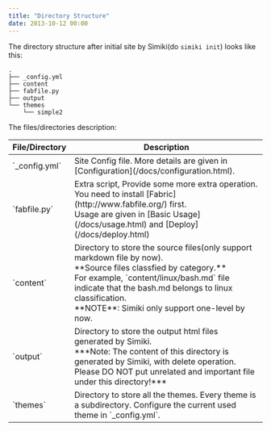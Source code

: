 ```yaml
---
title: "Directory Structure"
date: 2013-10-12 00:00
---
```


The directory structure after initial site by Simiki(do `simiki init`) looks like this:

	.
	├── _config.yml
	├── content
	├── fabfile.py
	├── output
	└── themes
		└── simple2

The files/directories description:

<table class="table table-bordered table-hover" markdown="1">
  <thead>
    <tr>
      <th>File/Directory</th>
      <th>Description</th>
    </tr>
  </thead>
  <tbody>
    <tr>
      <td>`_config.yml`</td>
      <td>Site Config file. More details are given in [Configuration](/docs/configuration.html).</td>
    </tr>
    <tr>
      <td>`fabfile.py`</td>
      <td>Extra script, Provide some more extra operation. You need to install [Fabric](http://www.fabfile.org/) first.<br />Usage are given in [Basic Usage](/docs/usage.html) and [Deploy](/docs/deploy.html)</td>
    </tr>
    <tr>
      <td>`content`</td>
      <td>Directory to store the source files(only support markdown file by now).<br />**Source files classfied by category.**<br />For example, `content/linux/bash.md` file indicate that the bash.md belongs to linux classification.<br />**NOTE**: Simiki only support one-level by now.</td>
    </tr>
    <tr>
      <td>`output`</td>
      <td>Directory to store the output html files generated by Simiki.<br />***Note: The content of this directory is generated by Simiki, with delete operation. Please DO NOT put unrelated and important file under this directory!***</td>
    </tr>
    <tr>
      <td>`themes`</td>
      <td>Directory to store all the themes. Every theme is a subdirectory. Configure the current used theme in `_config.yml`.</td>
    </tr>
  </tbody>
</table>
